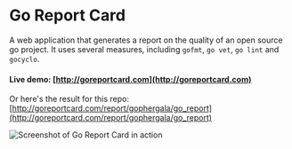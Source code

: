 # Go Report Card

A web application that generates a report on the quality of an open source go project. It uses several measures, including `gofmt`, `go vet`, `go lint` and `gocyclo`.

#### Live demo: [http://goreportcard.com](http://goreportcard.com)

Or here's the result for this repo: [http://goreportcard.com/report/gophergala/go_report](http://goreportcard.com/report/gophergala/go_report)

![Screenshot of Go Report Card in action](https://cloud.githubusercontent.com/assets/1121616/5891942/a2a38b8e-a4f1-11e4-82e3-29b25137f09b.png)
